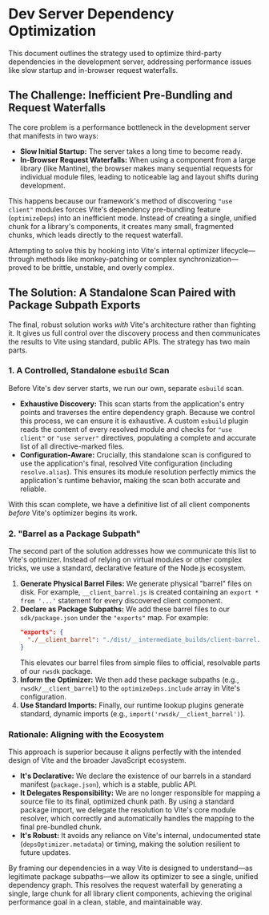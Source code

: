 # Dev Server Dependency Optimization

This document outlines the strategy used to optimize third-party dependencies in the development server, addressing performance issues like slow startup and in-browser request waterfalls.

## The Challenge: Inefficient Pre-Bundling and Request Waterfalls

The core problem is a performance bottleneck in the development server that manifests in two ways:

*   **Slow Initial Startup:** The server takes a long time to become ready.
*   **In-Browser Request Waterfalls:** When using a component from a large library (like Mantine), the browser makes many sequential requests for individual module files, leading to noticeable lag and layout shifts during development.

This happens because our framework's method of discovering `"use client"` modules forces Vite's dependency pre-bundling feature (`optimizeDeps`) into an inefficient mode. Instead of creating a single, unified chunk for a library's components, it creates many small, fragmented chunks, which leads directly to the request waterfall.

Attempting to solve this by hooking into Vite's internal optimizer lifecycle—through methods like monkey-patching or complex synchronization—proved to be brittle, unstable, and overly complex.

## The Solution: A Standalone Scan Paired with Package Subpath Exports

The final, robust solution works *with* Vite's architecture rather than fighting it. It gives us full control over the discovery process and then communicates the results to Vite using standard, public APIs. The strategy has two main parts.

### 1. A Controlled, Standalone `esbuild` Scan

Before Vite's dev server starts, we run our own, separate `esbuild` scan.
-   **Exhaustive Discovery:** This scan starts from the application's entry points and traverses the entire dependency graph. Because we control this process, we can ensure it is exhaustive. A custom `esbuild` plugin reads the content of every resolved module and checks for `"use client"` or `"use server"` directives, populating a complete and accurate list of all directive-marked files.
-   **Configuration-Aware:** Crucially, this standalone scan is configured to use the application's final, resolved Vite configuration (including `resolve.alias`). This ensures its module resolution perfectly mimics the application's runtime behavior, making the scan both accurate and reliable.

With this scan complete, we have a definitive list of all client components *before* Vite's optimizer begins its work.

### 2. "Barrel as a Package Subpath"

The second part of the solution addresses how we communicate this list to Vite's optimizer. Instead of relying on virtual modules or other complex tricks, we use a standard, declarative feature of the Node.js ecosystem.

1.  **Generate Physical Barrel Files:** We generate physical "barrel" files on disk. For example, `__client_barrel.js` is created containing an `export * from '...'` statement for every discovered client component.
2.  **Declare as Package Subpaths:** We add these barrel files to our `sdk/package.json` under the `"exports"` map. For example:
    ```json
    "exports": {
      "./__client_barrel": "./dist/__intermediate_builds/client-barrel.js"
    }
    ```
    This elevates our barrel files from simple files to official, resolvable parts of our `rwsdk` package.
3.  **Inform the Optimizer:** We then add these package subpaths (e.g., `rwsdk/__client_barrel`) to the `optimizeDeps.include` array in Vite's configuration.
4.  **Use Standard Imports:** Finally, our runtime lookup plugins generate standard, dynamic imports (e.g., `import('rwsdk/__client_barrel')`).

### Rationale: Aligning with the Ecosystem

This approach is superior because it aligns perfectly with the intended design of Vite and the broader JavaScript ecosystem.
-   **It's Declarative:** We declare the existence of our barrels in a standard manifest (`package.json`), which is a stable, public API.
-   **It Delegates Responsibility:** We are no longer responsible for mapping a source file to its final, optimized chunk path. By using a standard package import, we delegate the resolution to Vite's core module resolver, which correctly and automatically handles the mapping to the final pre-bundled chunk.
-   **It's Robust:** It avoids any reliance on Vite's internal, undocumented state (`depsOptimizer.metadata`) or timing, making the solution resilient to future updates.

By framing our dependencies in a way Vite is designed to understand—as legitimate package subpaths—we allow its optimizer to see a single, unified dependency graph. This resolves the request waterfall by generating a single, large chunk for all library client components, achieving the original performance goal in a clean, stable, and maintainable way.
